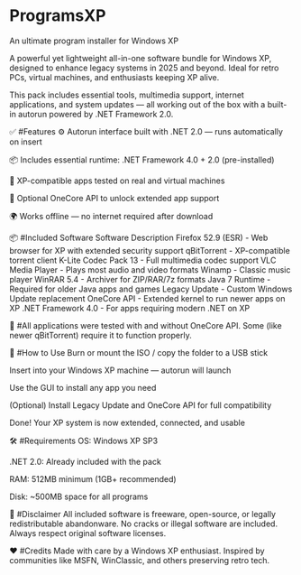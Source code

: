 # ProgramsXP
An ultimate program installer for Windows XP

A powerful yet lightweight all-in-one software bundle for Windows XP, designed to enhance legacy systems in 2025 and beyond.
Ideal for retro PCs, virtual machines, and enthusiasts keeping XP alive.

This pack includes essential tools, multimedia support, internet applications, and system updates — all working out of the box with a built-in autorun powered by .NET Framework 2.0.

✅ #Features
⚙️ Autorun interface built with .NET 2.0 — runs automatically on insert

📦 Includes essential runtime: .NET Framework 4.0 + 2.0 (pre-installed)

🧩 XP-compatible apps tested on real and virtual machines

🔧 Optional OneCore API to unlock extended app support

🌍 Works offline — no internet required after download

📦 #Included Software
Software	Description
Firefox 52.9 (ESR) -	Web browser for XP with extended security support
qBitTorrent -	XP-compatible torrent client
K-Lite Codec Pack 13 - Full multimedia codec support
VLC Media Player - Plays most audio and video formats
Winamp - Classic music player
WinRAR 5.4 - Archiver for ZIP/RAR/7z formats
Java 7 Runtime - Required for older Java apps and games
Legacy Update - Custom Windows Update replacement
OneCore API - Extended kernel to run newer apps on XP
.NET Framework 4.0 - For apps requiring modern .NET on XP

🔹 #All applications were tested with and without OneCore API. Some (like newer qBitTorrent) require it to function properly.

🚀 #How to Use
Burn or mount the ISO / copy the folder to a USB stick

Insert into your Windows XP machine — autorun will launch

Use the GUI to install any app you need

(Optional) Install Legacy Update and OneCore API for full compatibility

Done! Your XP system is now extended, connected, and usable

🛠️ #Requirements
OS: Windows XP SP3

.NET 2.0: Already included with the pack

RAM: 512MB minimum (1GB+ recommended)

Disk: ~500MB space for all programs

📜 #Disclaimer
All included software is freeware, open-source, or legally redistributable abandonware.
No cracks or illegal software are included. Always respect original software licenses.

❤️ #Credits
Made with care by a Windows XP enthusiast.
Inspired by communities like MSFN, WinClassic, and others preserving retro tech.

